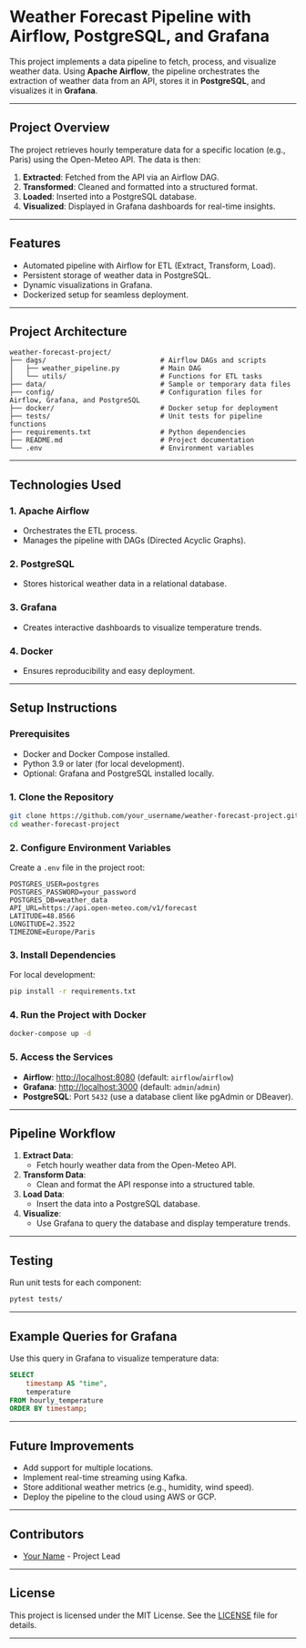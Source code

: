 # **Weather Forecast Pipeline with Airflow, PostgreSQL, and Grafana**

This project implements a data pipeline to fetch, process, and visualize weather data. Using **Apache Airflow**, the pipeline orchestrates the extraction of weather data from an API, stores it in **PostgreSQL**, and visualizes it in **Grafana**.

---

## **Project Overview**

The project retrieves hourly temperature data for a specific location (e.g., Paris) using the Open-Meteo API. The data is then:
1. **Extracted**: Fetched from the API via an Airflow DAG.
2. **Transformed**: Cleaned and formatted into a structured format.
3. **Loaded**: Inserted into a PostgreSQL database.
4. **Visualized**: Displayed in Grafana dashboards for real-time insights.

---

## **Features**

- Automated pipeline with Airflow for ETL (Extract, Transform, Load).
- Persistent storage of weather data in PostgreSQL.
- Dynamic visualizations in Grafana.
- Dockerized setup for seamless deployment.

---

## **Project Architecture**

```plaintext
weather-forecast-project/
├── dags/                            # Airflow DAGs and scripts
│   ├── weather_pipeline.py          # Main DAG
│   └── utils/                       # Functions for ETL tasks
├── data/                            # Sample or temporary data files
├── config/                          # Configuration files for Airflow, Grafana, and PostgreSQL
├── docker/                          # Docker setup for deployment
├── tests/                           # Unit tests for pipeline functions
├── requirements.txt                 # Python dependencies
├── README.md                        # Project documentation
└── .env                             # Environment variables
```

---

## **Technologies Used**

### **1. Apache Airflow**
- Orchestrates the ETL process.
- Manages the pipeline with DAGs (Directed Acyclic Graphs).

### **2. PostgreSQL**
- Stores historical weather data in a relational database.

### **3. Grafana**
- Creates interactive dashboards to visualize temperature trends.

### **4. Docker**
- Ensures reproducibility and easy deployment.

---

## **Setup Instructions**

### **Prerequisites**
- Docker and Docker Compose installed.
- Python 3.9 or later (for local development).
- Optional: Grafana and PostgreSQL installed locally.

### **1. Clone the Repository**
```bash
git clone https://github.com/your_username/weather-forecast-project.git
cd weather-forecast-project
```

### **2. Configure Environment Variables**
Create a `.env` file in the project root:
```plaintext
POSTGRES_USER=postgres
POSTGRES_PASSWORD=your_password
POSTGRES_DB=weather_data
API_URL=https://api.open-meteo.com/v1/forecast
LATITUDE=48.8566
LONGITUDE=2.3522
TIMEZONE=Europe/Paris
```

### **3. Install Dependencies**
For local development:
```bash
pip install -r requirements.txt
```

### **4. Run the Project with Docker**
```bash
docker-compose up -d
```

### **5. Access the Services**
- **Airflow**: [http://localhost:8080](http://localhost:8080) (default: `airflow`/`airflow`)
- **Grafana**: [http://localhost:3000](http://localhost:3000) (default: `admin`/`admin`)
- **PostgreSQL**: Port `5432` (use a database client like pgAdmin or DBeaver).

---

## **Pipeline Workflow**

1. **Extract Data**:
   - Fetch hourly weather data from the Open-Meteo API.
2. **Transform Data**:
   - Clean and format the API response into a structured table.
3. **Load Data**:
   - Insert the data into a PostgreSQL database.
4. **Visualize**:
   - Use Grafana to query the database and display temperature trends.

---

## **Testing**

Run unit tests for each component:
```bash
pytest tests/
```

---

## **Example Queries for Grafana**

Use this query in Grafana to visualize temperature data:
```sql
SELECT 
    timestamp AS "time", 
    temperature 
FROM hourly_temperature
ORDER BY timestamp;
```

---

## **Future Improvements**

- Add support for multiple locations.
- Implement real-time streaming using Kafka.
- Store additional weather metrics (e.g., humidity, wind speed).
- Deploy the pipeline to the cloud using AWS or GCP.

---

## **Contributors**

- [Your Name](https://github.com/your_username) - Project Lead

---

## **License**

This project is licensed under the MIT License. See the [LICENSE](LICENSE) file for details.

---
